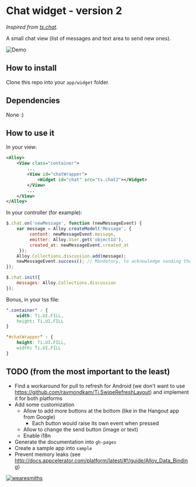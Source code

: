# Chat widget - version 2

*Inspired from [ts.chat](https://github.com/TheSmiths-Widgets/ts.chat).*

A small chat view (list of messages and text area to send new ones).

![Demo](https://raw.githubusercontent.com/rpellerin/ts.chat2/develop/demo.gif)

## How to install

Clone this repo into your ```app/widget``` folder.

## Dependencies

None :)

## How to use it

In your view:

```xml
<Alloy>
    <View class="container">
        ...
        <View id="chatWrapper">
            <Widget id="chat" src="ts.chat2"></Widget>
        </View>
        ...
    </View>
</Alloy>
```

In your controller (for example):

```javascript
$.chat.on('newMessage', function (newMessageEvent) {
    var message = Alloy.createModel('Message', {
         content: newMessageEvent.message,
         emitter: Alloy.User.get('objectId'),
         created_at: newMessageEvent.created_at
     });
    Alloy.Collections.discussion.add(message);
    newMessageEvent.success(); // Mandatory, to acknowledge sending the message successfully
});

$.chat.init({
    messages: Alloy.Collections.discussion
});
```

Bonus, in your tss file:

```css
".container" : {
    width: Ti.UI.FILL,
    height: Ti.UI.FILL
}

"#chatWrapper" : {
    height: Ti.UI.FILL,
    width: Ti.UI.FILL
}
```

## TODO (from the most important to the least)

- Find a workaround for pull to refresh for Android (we don't want to use https://github.com/raymondkam/Ti.SwipeRefreshLayout) and implement it for both platforms
- Add some customization
    - Allow to add more buttons at the bottom (like in the Hangout app from Google)
        - Each button would raise its own event when pressed
    - Allow to change the send button (image or text)
    - Enable i18n
- Generate the documentation into ```gh-pages```
- Create a sample app into ```sample```
- Prevent memory leaks (see http://docs.appcelerator.com/platform/latest/#!/guide/Alloy_Data_Binding)

[![wearesmiths](http://wearesmiths.com/media/logoGitHub.png)](http://wearesmiths.com)